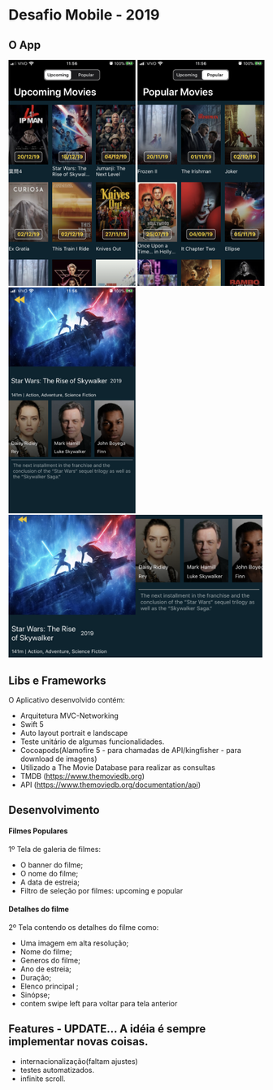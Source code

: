# Desafio Mobile - 2019

## O App

<img src="screenshots/img1.PNG?raw=true" width="250"> <img src="screenshots/img2.PNG?raw=true" width="250"> 
<img src="screenshots/img3.PNG?raw=true" width="250"> <img src="screenshots/img4.PNG?raw=true" width="500">

## Libs e Frameworks
O Aplicativo desenvolvido contém:
- Arquitetura MVC-Networking
- Swift 5
- Auto layout portrait e landscape
- Teste unitário de algumas funcionalidades.
- Cocoapods(Alamofire 5 - para chamadas de API/kingfisher - para download de imagens)
- Utilizado a The Movie Database para realizar as consultas
- TMDB (https://www.themoviedb.org)
- API (https://www.themoviedb.org/documentation/api)

## Desenvolvimento

#### Filmes Populares
1º Tela de galeria de filmes:
- O banner do filme;
- O nome do filme;
- A data de estreia;
- Filtro de seleção por filmes: upcoming e popular

#### Detalhes do filme
2º  Tela contendo os detalhes do filme como: 
- Uma imagem em alta resolução;
- Nome do filme;
- Generos do filme;
- Ano de estreia;
- Duração;
- Elenco principal ;
- Sinópse;
- contem swipe left para voltar para tela anterior

## Features - UPDATE... A idéia é sempre implementar novas coisas.
- internacionalização(faltam ajustes)
- testes automatizados.
- infinite scroll.
